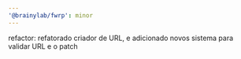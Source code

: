 ```yaml
---
'@brainylab/fwrp': minor
---
```


refactor: refatorado criador de URL, e adicionado novos sistema para validar URL e o patch

